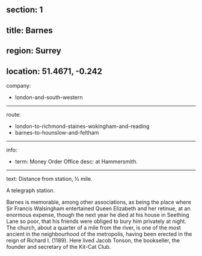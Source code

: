section: 1
----
title: Barnes
----
region: Surrey
----
location: 51.4671, -0.242
----
company:
- london-and-south-western
----
route:
- london-to-richmond-staines-wokingham-and-reading
- barnes-to-hounslow-and-feltham
----
info:
- term: Money Order Office
  desc: at Hammersmith.
----
text: Distance from station, ½ mile.

A telegraph station.

Barnes is memorable, among other associations, as being the place where Sir Francis Walsingham entertained Queen Elizabeth and her retinue, at an enormous expense, though the next year he died at his house in Seething Lane so poor, that his friends were obliged to bury him privately at night. The church, about a quarter of a mile from the river, is one of the most ancient in the neighbourhood of the metropolis, having been erected in the reign of Richard I. (1189). Here lived Jacob Tonson, the bookseller, the founder and secretary of the Kit-Cat Club.
